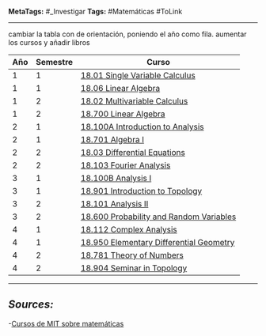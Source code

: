 **MetaTags:** #_Investigar
**Tags:** #Matemáticas #ToLink 
- - -

cambiar la tabla con de orientación, poniendo el año como fila.
aumentar los cursos y añadir libros

| Año | Semestre | Curso                                                                                                                     |
| --- | -------- | ------------------------------------------------------------------------------------------------------------------------- |
| 1   | 1        | [18.01 Single Variable Calculus](https://ocw.mit.edu/courses/18-01sc-single-variable-calculus-fall-2010/)                 |
| 1   | 1        | [18.06 Linear Algebra](https://ocw.mit.edu/courses/18-06sc-linear-algebra-fall-2011/)                                     |
| 1   | 2        | [18.02 Multivariable Calculus](https://ocw.mit.edu/courses/18-02sc-multivariable-calculus-fall-2010/)                     |
| 1   | 2        | [18.700 Linear Algebra](https://ocw.mit.edu/courses/18-700-linear-algebra-fall-2013/)                                     |
| 2   | 1        | [18.100A Introduction to Analysis](https://ocw.mit.edu/courses/18-100a-introduction-to-analysis-fall-2012/)               |
| 2   | 1        | [18.701 Algebra I](https://ocw.mit.edu/courses/18-701-algebra-i-fall-2010/)                                               |
| 2   | 2        | [18.03 Differential Equations](https://ocw.mit.edu/courses/18-03sc-differential-equations-fall-2011/)                     |
| 2   | 2        | [18.103 Fourier Analysis](https://ocw.mit.edu/courses/18-103-fourier-analysis-fall-2013/)                                 |
| 3   | 1        | [18.100B Analysis I](https://ocw.mit.edu/courses/18-100b-analysis-i-fall-2010/)                                           |
| 3   | 1        | [18.901 Introduction to Topology](https://ocw.mit.edu/courses/18-901-introduction-to-topology-fall-2004/)                 |
| 3   | 2        | [18.101 Analysis II](https://ocw.mit.edu/courses/18-101-analysis-ii-fall-2005/)                                           |
| 3   | 2        | [18.600 Probability and Random Variables](https://ocw.mit.edu/courses/18-600-probability-and-random-variables-fall-2019/) |
| 4   | 1        | [18.112 Complex Analysis](https://ocw.mit.edu/courses/18-112-functions-of-a-complex-variable-fall-2008/)                  |
| 4   | 1        | [18.950 Elementary Differential Geometry](https://ocw.mit.edu/courses/18-950-differential-geometry-fall-2008/)            |
| 4   | 2        | [18.781 Theory of Numbers](https://ocw.mit.edu/courses/18-781-theory-of-numbers-spring-2012/)                             |
| 4   | 2        | [18.904 Seminar in Topology](https://ocw.mit.edu/courses/18-904-seminar-in-topology-spring-2011/)                         |

- - - 
## ***Sources:***
-[Cursos de MIT sobre matemáticas](https://ocw.mit.edu/search/?d=Mathematics&s=department_course_numbers.sort_coursenum)